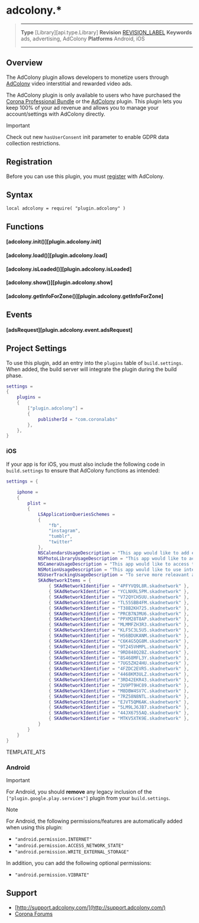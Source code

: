 # adcolony.*

> --------------------- ------------------------------------------------------------------------------------------
> __Type__              [Library][api.type.Library]
> __Revision__          [REVISION_LABEL](REVISION_URL)
> __Keywords__          ads, advertising, AdColony
> __Platforms__			Android, iOS
> --------------------- ------------------------------------------------------------------------------------------

## Overview

The AdColony plugin allows developers to monetize users through [AdColony](http://www.adcolony.com) video interstitial and rewarded video ads.

<div class="docs-tip-outer docs-tip-color-alert">
<div class="docs-tip-inner-left">
<div class="fa fa-unlock-alt" style="font-size: 36px; margin-top: 2px; margin-left: 1px;"></div>
</div>
<div class="docs-tip-inner-right">

The AdColony plugin is only available to users who have purchased the [Corona Professional Bundle](https://marketplace.coronalabs.com/products/corona-pro) or the [AdColony](https://marketplace.coronalabs.com/plugin/adcolony) plugin. This plugin lets you keep 100% of your ad revenue and allows you to manage your account/settings with AdColony directly.

</div>
</div>

<div class="guide-notebox-imp">
<div class="notebox-title-imp">Important</div>

Check out new `hasUserConsent`  init parameter to enable GDPR data collection restrictions.

</div>


## Registration

Before you can use this plugin, you must [register](https://www.adcolony.com ) with AdColony.


## Syntax

	local adcolony = require( "plugin.adcolony" )


## Functions

#### [adcolony.init()][plugin.adcolony.init]

#### [adcolony.load()][plugin.adcolony.load]

#### [adcolony.isLoaded()][plugin.adcolony.isLoaded]

#### [adcolony.show()][plugin.adcolony.show]

#### [adcolony.getInfoForZone()][plugin.adcolony.getInfoForZone]


## Events

#### [adsRequest][plugin.adcolony.event.adsRequest]


## Project Settings

To use this plugin, add an entry into the `plugins` table of `build.settings`. When added, the build server will integrate the plugin during the build phase.

``````lua
settings =
{
	plugins =
	{
		["plugin.adcolony"] =
		{
			publisherId = "com.coronalabs"
		},
	},
}
``````

### iOS

If your app is for iOS, you must also include the following code in `build.settings` to ensure that AdColony functions as intended:

``````lua
settings = {
 
	iphone =
	{
		plist =
		{
			LSApplicationQueriesSchemes =
			{
				"fb",
				"instagram",
				"tumblr",
				"twitter"
			},
			NSCalendarsUsageDescription = "This app would like to add events to the calendar.",
			NSPhotoLibraryUsageDescription = "This app would like to access the photo library.",
			NSCameraUsageDescription = "This app would like to access the camera.",
			NSMotionUsageDescription = "This app would like to use interactive ad controls.",
			NSUserTrackingUsageDescription = "To serve more releavant ads",
			SKAdNetworkItems = {
				{ SKAdNetworkIdentifier = "4PFYVQ9L8R.skadnetwork" },
				{ SKAdNetworkIdentifier = "YCLNXRL5PM.skadnetwork" },
				{ SKAdNetworkIdentifier = "V72QYCH5UU.skadnetwork" },
				{ SKAdNetworkIdentifier = "TL55SBB4FM.skadnetwork" },
				{ SKAdNetworkIdentifier = "T38B2KH725.skadnetwork" },
				{ SKAdNetworkIdentifier = "PRCB7NJMU6.skadnetwork" },
				{ SKAdNetworkIdentifier = "PPXM28T8AP.skadnetwork" },
				{ SKAdNetworkIdentifier = "MLMMFZH3R3.skadnetwork" },
				{ SKAdNetworkIdentifier = "KLF5C3L5U5.skadnetwork" },
				{ SKAdNetworkIdentifier = "HS6BDUKANM.skadnetwork" },
				{ SKAdNetworkIdentifier = "C6K4G5QG8M.skadnetwork" },
				{ SKAdNetworkIdentifier = "9T245VHMPL.skadnetwork" },
				{ SKAdNetworkIdentifier = "9RD848Q2BZ.skadnetwork" },
				{ SKAdNetworkIdentifier = "8S468MFL3Y.skadnetwork" },
				{ SKAdNetworkIdentifier = "7UG5ZH24HU.skadnetwork" },
				{ SKAdNetworkIdentifier = "4FZDC2EVR5.skadnetwork" },
				{ SKAdNetworkIdentifier = "4468KM3ULZ.skadnetwork" },
				{ SKAdNetworkIdentifier = "3RD42EKR43.skadnetwork" },
				{ SKAdNetworkIdentifier = "2U9PT9HC89.skadnetwork" },
				{ SKAdNetworkIdentifier = "M8DBW4SV7C.skadnetwork" },
				{ SKAdNetworkIdentifier = "7RZ58N8NTL.skadnetwork" },
				{ SKAdNetworkIdentifier = "EJVT5QM6AK.skadnetwork" },
				{ SKAdNetworkIdentifier = "5LM9LJ6JB7.skadnetwork" },
				{ SKAdNetworkIdentifier = "44JX6755AQ.skadnetwork" },
				{ SKAdNetworkIdentifier = "MTKV5XTK9E.skadnetwork" },
			}
		}
	}
}
``````

<!--- Include ATS "override" template block --->
TEMPLATE_ATS
<!--- --->

### Android

<div class="guide-notebox-imp">
<div class="notebox-title-imp">Important</div>

For Android, you should __remove__ any legacy inclusion of the `["plugin.google.play.services"]` plugin from your `build.settings`.

</div>

<div class="guide-notebox">
<div class="notebox-title">Note</div>

For Android, the following permissions/features are automatically added when using this plugin:

* `"android.permission.INTERNET"`
* `"android.permission.ACCESS_NETWORK_STATE"`
* `"android.permission.WRITE_EXTERNAL_STORAGE"`

In addition, you can add the following optional permissions:

* `"android.permission.VIBRATE"`

</div>


## Support

* [http://support.adcolony.com/](http://support.adcolony.com/)
* [Corona Forums](http://forums.coronalabs.com/forum/545-monetization-in-app-purchases-ads-etc/)
